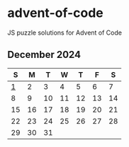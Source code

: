 # advent-of-code

JS puzzle solutions for Advent of Code

## December 2024

| S           | M   | T   | W   | T   | F   | S   |
| ----------- | --- | --- | --- | --- | --- | --- |
| [1](./day1) | 2   | 3   | 4   | 5   | 6   | 7   |
| 8           | 9   | 10  | 11  | 12  | 13  | 14  |
| 15          | 16  | 17  | 18  | 19  | 20  | 21  |
| 22          | 23  | 24  | 25  | 26  | 27  | 28  |
| 29          | 30  | 31  |     |     |     |     |
